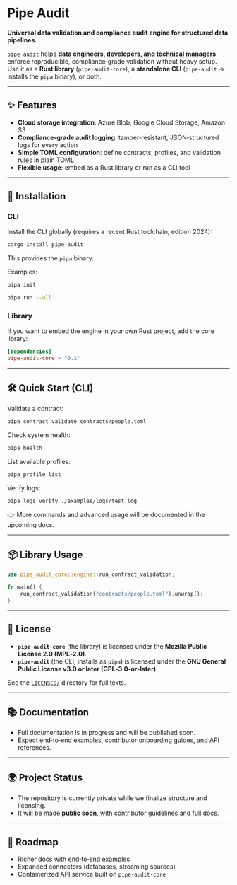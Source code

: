

# Pipe Audit

**Universal data validation and compliance audit engine for structured data pipelines.**

`pipe audit` helps **data engineers, developers, and technical managers** enforce reproducible, compliance‑grade validation without heavy setup.  
Use it as a **Rust library** (`pipe-audit-core`), a **standalone CLI** (`pipe-audit` → installs the `pipa` binary), or both.

---

## ✨ Features
- **Cloud storage integration**: Azure Blob, Google Cloud Storage, Amazon S3  
- **Compliance‑grade audit logging**: tamper‑resistant, JSON‑structured logs for every action  
- **Simple TOML configuration**: define contracts, profiles, and validation rules in plain TOML  
- **Flexible usage**: embed as a Rust library or run as a CLI tool  

---

## 🚀 Installation

### CLI
Install the CLI globally (requires a recent Rust toolchain, edition 2024):

```bash
cargo install pipe-audit
```

This provides the `pipa` binary:

Examples: 

```bash
pipa init
```

```bash
pipa run --all
```

### Library
If you want to embed the engine in your own Rust project, add the core library:

```toml
[dependencies]
pipe-audit-core = "0.1"
```

---

## 🛠️ Quick Start (CLI)

Validate a contract:

```bash
pipa contract validate contracts/people.toml
```

Check system health:

```bash
pipa health
```

List available profiles:

```bash
pipa profile list
```

Verify logs:

```bash
pipa logs verify ./examples/logs/test.log
```

👉 More commands and advanced usage will be documented in the upcoming docs.

---

## 📦 Library Usage

```rust
use pipe_audit_core::engine::run_contract_validation;

fn main() {
    run_contract_validation("contracts/people.toml").unwrap();
}
```

---

## 📄 License

- **`pipe-audit-core`** (the library) is licensed under the **Mozilla Public License 2.0 (MPL‑2.0)**.  
- **`pipe-audit`** (the CLI, installs as `pipa`) is licensed under the **GNU General Public License v3.0 or later (GPL‑3.0‑or‑later)**.  

See the [`LICENSES/`](./LICENSES) directory for full texts.

---

## 📚 Documentation

- Full documentation is in progress and will be published soon.  
- Expect end‑to‑end examples, contributor onboarding guides, and API references.  

---

## 🌍 Project Status

- The repository is currently private while we finalize structure and licensing.  
- It will be made **public soon**, with contributor guidelines and full docs.  

---

## 🔮 Roadmap
- Richer docs with end‑to‑end examples  
- Expanded connectors (databases, streaming sources)  
- Containerized API service built on `pipe-audit-core`  

